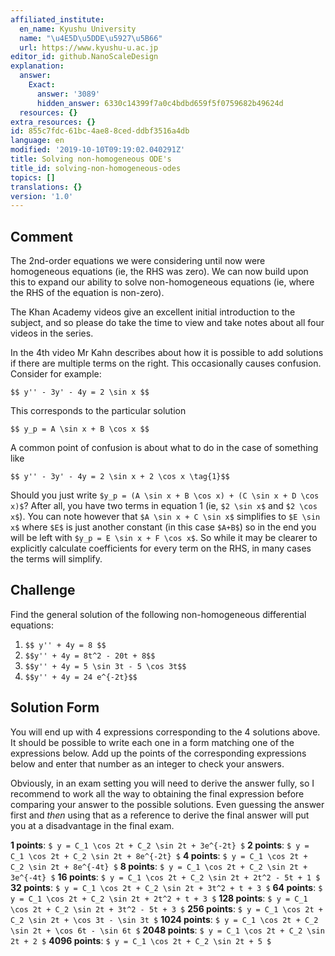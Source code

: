 ```yaml
---
affiliated_institute:
  en_name: Kyushu University
  name: "\u4E5D\u5DDE\u5927\u5B66"
  url: https://www.kyushu-u.ac.jp
editor_id: github.NanoScaleDesign
explanation:
  answer:
    Exact:
      answer: '3089'
      hidden_answer: 6330c14399f7a0c4bdbd659f5f0759682b49624d
  resources: {}
extra_resources: {}
id: 855c7fdc-61bc-4ae8-8ced-ddbf3516a4db
language: en
modified: '2019-10-10T09:19:02.040291Z'
title: Solving non-homogeneous ODE's
title_id: solving-non-homogeneous-odes
topics: []
translations: {}
version: '1.0'
---
```


## Comment
The 2nd-order equations we were considering until now were homogeneous equations (ie, the RHS was zero). We can now build upon this to expand our ability to solve non-homogeneous equations (ie, where the RHS of the equation is non-zero).

The Khan Academy videos give an excellent initial introduction to the subject, and so please do take the time to view and take notes about all four videos in the series.

In the 4th video Mr Kahn describes about how it is possible to add solutions if there are multiple terms on the right. This occasionally causes confusion. Consider for example:

`$$ y'' - 3y' - 4y = 2 \sin x $$`

This corresponds to the particular solution

`$$ y_p = A \sin x + B \cos x $$`

A common point of confusion is about what to do in the case of something like

`$$ y'' - 3y' - 4y = 2 \sin x + 2 \cos x \tag{1}$$`

Should you just write `$y_p = (A \sin x + B \cos x) + (C \sin x + D \cos x)$`? After all, you have two terms in equation 1 (ie, `$2 \sin x$` and `$2 \cos x$`). You can note however that `$A \sin x + C \sin x$` simplifies to `$E \sin x$` where `$E$` is just another constant (in this case `$A+B$`) so in the end you will be left with `$y_p = E \sin x + F \cos x$`. So while it may be clearer to explicitly calculate coefficients for every term on the RHS, in many cases the terms will simplify.

## Challenge

Find the general solution of the following non-homogeneous differential equations:

1. `$$ y'' + 4y = 8 $$`
2. `$$y'' + 4y = 8t^2 - 20t + 8$$`
3. `$$y'' + 4y = 5 \sin 3t - 5 \cos 3t$$`
4. `$$y'' + 4y = 24 e^{-2t}$$`


## Solution Form
You will end up with 4 expressions corresponding to the 4 solutions above. It should be possible to write each one in a form matching one of the expressions below. Add up the points of the corresponding expressions below and enter that number as an integer to check your answers.

Obviously, in an exam setting you will need to derive the answer fully, so I recommend to work all the way to obtaining the final expression before comparing your answer to the possible solutions. Even guessing the answer first and *then* using that as a reference to derive the final answer will put you at a disadvantage in the final exam.

**1 points**: `$ y = C_1 \cos 2t + C_2 \sin 2t + 3e^{-2t} $`
**2 points**: `$ y = C_1 \cos 2t + C_2 \sin 2t + 8e^{-2t} $`
**4 points**: `$ y = C_1 \cos 2t + C_2 \sin 2t + 8e^{-4t} $`
**8 points**: `$ y = C_1 \cos 2t + C_2 \sin 2t + 3e^{-4t} $`
**16 points**: `$ y = C_1 \cos 2t + C_2 \sin 2t + 2t^2 - 5t + 1 $`
**32 points**: `$ y = C_1 \cos 2t + C_2 \sin 2t + 3t^2 + t + 3 $`
**64 points**: `$ y = C_1 \cos 2t + C_2 \sin 2t + 2t^2 + t + 3 $`
**128 points**: `$ y = C_1 \cos 2t + C_2 \sin 2t + 3t^2 - 5t + 3 $`
**256 points**: `$ y = C_1 \cos 2t + C_2 \sin 2t + \cos 3t - \sin 3t $`
**1024 points**: `$ y = C_1 \cos 2t + C_2 \sin 2t + \cos 6t - \sin 6t $`
**2048 points**: `$ y = C_1 \cos 2t + C_2 \sin 2t + 2 $`
**4096 points**: `$ y = C_1 \cos 2t + C_2 \sin 2t + 5 $`

